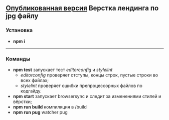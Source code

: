 [Опубликованная версия](https://aleksem07.github.io/montStroy--landing "Опубликованная версия")
Верстка лендинга по jpg файлу
---

### Установка

- **npm i**

---

### Команды

- **npm test** запускает тест _editorconfig_ и _stylelint_
  - _editorconfig_ проверяет отступы, концы строк, пустые строки во всех файлах;
  - _stylelint_ проверяет ошибки препроцессорных файлов по кодгайду.
- **npm start** запускает browsersync и следит за изменениями стилей и вёрстки;
- **npm run build** компиляция в /build
- **npm run pug** watcher pug
